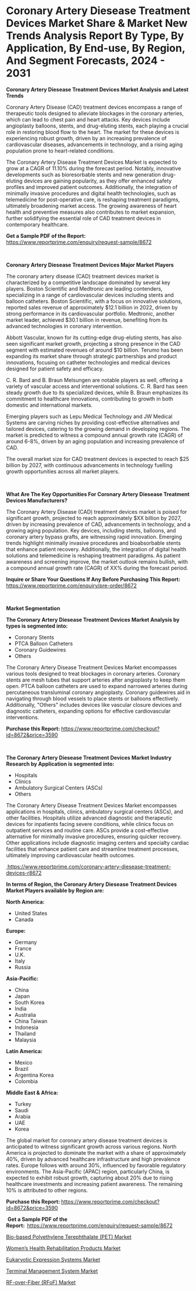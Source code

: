 <p><h1>Coronary Artery Diesease Treatment Devices Market Share & Market New Trends Analysis Report By Type, By Application, By End-use, By Region, And Segment Forecasts, 2024 - 2031</h1></p><p><strong>Coronary Artery Diesease Treatment Devices Market Analysis and Latest Trends</strong></p>
<p><p>Coronary Artery Disease (CAD) treatment devices encompass a range of therapeutic tools designed to alleviate blockages in the coronary arteries, which can lead to chest pain and heart attacks. Key devices include angioplasty balloons, stents, and drug-eluting stents, each playing a crucial role in restoring blood flow to the heart. The market for these devices is experiencing robust growth, driven by an increasing prevalence of cardiovascular diseases, advancements in technology, and a rising aging population prone to heart-related conditions.</p><p>The Coronary Artery Disease Treatment Devices Market is expected to grow at a CAGR of 11.10% during the forecast period. Notably, innovative developments such as bioresorbable stents and new generation drug-eluting devices are gaining popularity, as they offer enhanced safety profiles and improved patient outcomes. Additionally, the integration of minimally invasive procedures and digital health technologies, such as telemedicine for post-operative care, is reshaping treatment paradigms, ultimately broadening market access. The growing awareness of heart health and preventive measures also contributes to market expansion, further solidifying the essential role of CAD treatment devices in contemporary healthcare.</p></p>
<p><strong>Get a Sample PDF of the Report:&nbsp;</strong> <a href="https://www.reportprime.com/enquiry/request-sample/8672">https://www.reportprime.com/enquiry/request-sample/8672</a></p>
<p>&nbsp;</p>
<p><strong>Coronary Artery Diesease Treatment Devices Major Market Players</strong></p>
<p><p>The coronary artery disease (CAD) treatment devices market is characterized by a competitive landscape dominated by several key players. Boston Scientific and Medtronic are leading contenders, specializing in a range of cardiovascular devices including stents and balloon catheters. Boston Scientific, with a focus on innovative solutions, reported sales revenue of approximately $12.1 billion in 2022, driven by strong performance in its cardiovascular portfolio. Medtronic, another market leader, achieved $30.1 billion in revenue, benefiting from its advanced technologies in coronary intervention.</p><p>Abbott Vascular, known for its cutting-edge drug-eluting stents, has also seen significant market growth, projecting a strong presence in the CAD segment with estimated revenues of around $10 billion. Terumo has been expanding its market share through strategic partnerships and product innovations, focusing on catheter technologies and medical devices designed for patient safety and efficacy.</p><p>C. R. Bard and B. Braun Melsungen are notable players as well, offering a variety of vascular access and interventional solutions. C. R. Bard has seen steady growth due to its specialized devices, while B. Braun emphasizes its commitment to healthcare innovations, contributing to growth in both domestic and international markets.</p><p>Emerging players such as Lepu Medical Technology and JW Medical Systems are carving niches by providing cost-effective alternatives and tailored devices, catering to the growing demand in developing regions. The market is predicted to witness a compound annual growth rate (CAGR) of around 6-8%, driven by an aging population and increasing prevalence of CAD.</p><p>The overall market size for CAD treatment devices is expected to reach $25 billion by 2027, with continuous advancements in technology fuelling growth opportunities across all market players.</p></p>
<p>&nbsp;</p>
<p><strong>What Are The Key Opportunities For Coronary Artery Diesease Treatment Devices Manufacturers?</strong></p>
<p><p>The Coronary Artery Disease (CAD) treatment devices market is poised for significant growth, projected to reach approximately $XX billion by 2027, driven by increasing prevalence of CAD, advancements in technology, and a growing aging population. Key devices, including stents, balloons, and coronary artery bypass grafts, are witnessing rapid innovation. Emerging trends highlight minimally invasive procedures and bioabsorbable stents that enhance patient recovery. Additionally, the integration of digital health solutions and telemedicine is reshaping treatment paradigms. As patient awareness and screening improve, the market outlook remains bullish, with a compound annual growth rate (CAGR) of XX% during the forecast period.</p></p>
<p><strong>Inquire or Share Your Questions If Any Before Purchasing This Report:</strong> <a href="https://www.reportprime.com/enquiry/pre-order/8672">https://www.reportprime.com/enquiry/pre-order/8672</a></p>
<p>&nbsp;</p>
<p><strong>Market Segmentation</strong></p>
<p><strong>The Coronary Artery Diesease Treatment Devices Market Analysis by types is segmented into:</strong></p>
<p><ul><li>Coronary Stents</li><li>PTCA Balloon Catheters</li><li>Coronary Guidewires</li><li>Others</li></ul></p>
<p><p>The Coronary Artery Disease Treatment Devices Market encompasses various tools designed to treat blockages in coronary arteries. Coronary stents are mesh tubes that support arteries after angioplasty to keep them open. PTCA balloon catheters are used to expand narrowed arteries during percutaneous transluminal coronary angioplasty. Coronary guidewires aid in navigating through blood vessels to place stents or balloons effectively. Additionally, "Others" includes devices like vascular closure devices and diagnostic catheters, expanding options for effective cardiovascular interventions.</p></p>
<p><strong>Purchase this Report:&nbsp;</strong><a href="https://www.reportprime.com/checkout?id=8672&price=3590">https://www.reportprime.com/checkout?id=8672&price=3590</a></p>
<p>&nbsp;</p>
<p><strong>The Coronary Artery Diesease Treatment Devices Market Industry Research by Application is segmented into:</strong></p>
<p><ul><li>Hospitals</li><li>Clinics</li><li>Ambulatory Surgical Centers (ASCs)</li><li>Others</li></ul></p>
<p><p>The Coronary Artery Disease Treatment Devices Market encompasses applications in hospitals, clinics, ambulatory surgical centers (ASCs), and other facilities. Hospitals utilize advanced diagnostic and therapeutic devices for inpatients facing severe conditions, while clinics focus on outpatient services and routine care. ASCs provide a cost-effective alternative for minimally invasive procedures, ensuring quicker recovery. Other applications include diagnostic imaging centers and specialty cardiac facilities that enhance patient care and streamline treatment processes, ultimately improving cardiovascular health outcomes.</p></p>
<p><a href="https://www.reportprime.com/coronary-artery-diesease-treatment-devices-r8672">&nbsp;https://www.reportprime.com/coronary-artery-diesease-treatment-devices-r8672</a></p>
<p><strong>In terms of Region, the Coronary Artery Diesease Treatment Devices Market Players available by Region are:</strong></p>
<p>
    <p> <strong> North America: </strong>
        <ul>
            <li>United States</li>
            <li>Canada</li>
        </ul>
        </p> 
    <p> <strong> Europe: </strong>
        <ul>
            <li>Germany</li>
            <li>France</li>
            <li>U.K.</li>
            <li>Italy</li>
            <li>Russia</li>
        </ul>
        </p> 
    <p> <strong> Asia-Pacific: </strong>
        <ul>
            <li>China</li>
            <li>Japan</li>
            <li>South Korea</li>
            <li>India</li>
            <li>Australia</li>
            <li>China Taiwan</li>
            <li>Indonesia</li>
            <li>Thailand</li>
            <li>Malaysia</li>
        </ul>
        </p> 
    <p> <strong> Latin America: </strong>
        <ul>
            <li>Mexico</li>
            <li>Brazil</li>
            <li>Argentina Korea</li>
            <li>Colombia</li>
        </ul>
        </p> 
    <p> <strong> Middle East & Africa: </strong>
        <ul>
            <li>Turkey</li>
            <li>Saudi</li>
            <li>Arabia</li>
            <li>UAE</li>
            <li>Korea</li>
        </ul>
    </p>
    </p>
<p><p>The global market for coronary artery disease treatment devices is anticipated to witness significant growth across various regions. North America is projected to dominate the market with a share of approximately 40%, driven by advanced healthcare infrastructure and high prevalence rates. Europe follows with around 30%, influenced by favorable regulatory environments. The Asia-Pacific (APAC) region, particularly China, is expected to exhibit robust growth, capturing about 20% due to rising healthcare investments and increasing patient awareness. The remaining 10% is attributed to other regions.</p></p>
<p><strong>Purchase this Report: </strong><a href="https://www.reportprime.com/checkout?id=8672&price=3590">https://www.reportprime.com/checkout?id=8672&price=3590</a></p>
<p>&nbsp;<strong>Get a Sample PDF of the Report:&nbsp;&nbsp;</strong><a href="https://www.reportprime.com/enquiry/request-sample/8672">https://www.reportprime.com/enquiry/request-sample/8672</a></p>
<p><strong></strong></p>
<p><p><a href="https://issuu.com/reportprime-2/docs/bio-based-polyethylene-terephthalat_3babd7eb21b6c2">Bio-based Polyethylene Terephthalate (PET) Market</a></p><p><a href="https://issuu.com/reportprime-2/docs/womens-health-rehabilitation-produc_837636535e9fcc">Women’s Health Rehabilitation Products Market</a></p><p><a href="https://www.linkedin.com/pulse/eukaryotic-expression-systems-market-global-insights-sales-sdere?trackingId=5TSOJIOWRbCxW70u7kfsug%3D%3D">Eukaryotic Expression Systems Market</a></p><p><a href="https://www.linkedin.com/pulse/global-terminal-management-system-market-sector2024-2031-metrics-62ise?trackingId=CAh%2FvXsqT1WQsi6xSzoUzw%3D%3D">Terminal Management System Market</a></p><p><a href="https://medium.com/@javooyce546456/the-rf-over-fiber-rfof-market-is-experiencing-higher-than-anticipated-demand-compared-to-1b6a3b24ba23">RF-over-Fiber (RFoF) Market</a></p></p>